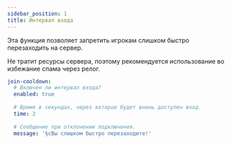 ```yaml
---
sidebar_position: 1
title: Интервал входа
---
```


Эта функция позволяет запретить игрокам слишком быстро перезаходить на сервер.

Не тратит ресурсы сервера, поэтому рекомендуется использование во избежание спама через релог.

```yaml title="security/connections.yml"
join-cooldown:
  # Включен ли интервал входа?
  enabled: true
  
  # Время в секундах, через которое будет внонь доступен вход.
  time: 2
  
  # Сообщение при отклонении подключения.
  message: '§cВы слишком быстро перезаходите!'
```


